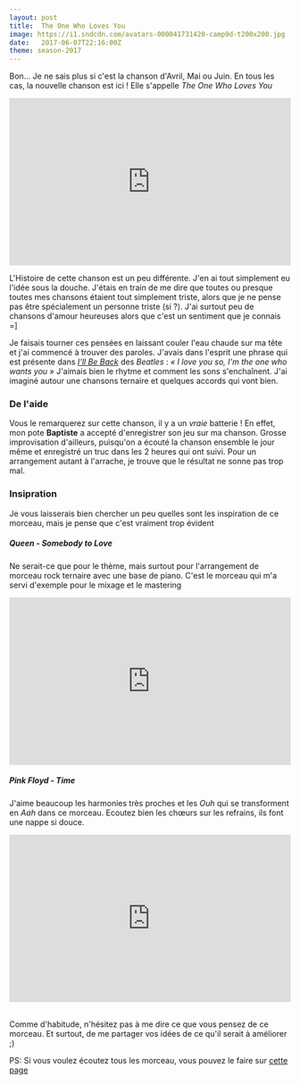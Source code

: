 ```yaml
---
layout: post
title:  The One Who Loves You
image: https://i1.sndcdn.com/avatars-000041731420-camp9d-t200x200.jpg
date:   2017-06-07T22:16:00Z
theme: season-2017
---
```


Bon… Je ne sais plus si c'est la chanson d'Avril, Mai ou Juin. En tous les cas, la nouvelle chanson est ici ! Elle s'appelle _The One Who Loves You_

<iframe width="100%" height="300" scrolling="no" frameborder="no" src="https://w.soundcloud.com/player/?url=https%3A//api.soundcloud.com/tracks/327930562&amp;color=ff5500&amp;auto_play=false&amp;hide_related=false&amp;show_comments=true&amp;show_user=true&amp;show_reposts=false&amp;visual=true"></iframe>

L'Histoire de cette chanson est un peu différente. J'en ai tout simplement eu l'idée sous la douche.
J'étais en train de me dire que toutes ou presque toutes mes chansons étaient tout simplement
triste, alors que je ne pense pas être spécialement un personne triste (si ?). J'ai surtout
peu de chansons d'amour heureuses alors que c'est un sentiment que je connais =]

Je faisais tourner ces pensées en laissant couler l'eau chaude sur ma tête et j'ai commencé
à trouver des paroles. J'avais dans l'esprit une phrase qui est présente
dans [_I'll Be Back_](https://open.spotify.com/track/5wDeBT033SeEW9qY9yNU9i) des _Beatles_ : _« I love you so, I'm the one who wants you »_
J'aimais bien le rhytme et comment les sons s'enchaînent. J'ai imaginé autour une chansons ternaire et quelques accords qui vont bien.

### De l'aide

Vous le remarquerez sur cette chanson, il y a un _vraie_ batterie ! En effet, mon pote **Baptiste** a accepté
d'enregistrer son jeu sur ma chanson. Grosse improvisation d'ailleurs, puisqu'on a écouté la chanson ensemble
le jour même et enregistré un truc dans les 2 heures qui ont suivi. Pour un arrangement autant à l'arrache, je trouve
que le résultat ne sonne pas trop mal.

### Insipration

Je vous laisserais bien chercher un peu quelles sont les inspiration de ce morceau, mais je pense que
c'est vraiment trop évident

##### Queen - Somebody to Love

Ne serait-ce que pour le thème, mais surtout pour l'arrangement de morceau rock ternaire
avec une base de piano. C'est le morceau qui m'a servi d'exemple pour le mixage et le mastering

<iframe width="100%" height="300" src="https://www.youtube.com/embed/kijpcUv-b8M" frameborder="0" allowfullscreen></iframe>
<br/>

##### Pink Floyd - Time

J'aime beaucoup les harmonies très proches et les _Ouh_ qui se transforment en _Aah_ dans ce morceau.
Ecoutez bien les chœurs sur les refrains, ils font une nappe si douce.

<iframe width="100%" height="300" src="https://www.youtube.com/embed/JwYX52BP2Sk" frameborder="0" allowfullscreen></iframe>
<br/>
<br/>


Comme d'habitude, n'hésitez pas à me dire ce que vous pensez de ce morceau.
Et surtout, de me partager vos idées de ce qu'il serait à améliorer ;)


PS: Si vous voulez écoutez tous les morceau, vous pouvez le faire sur [cette page](/album.html)

